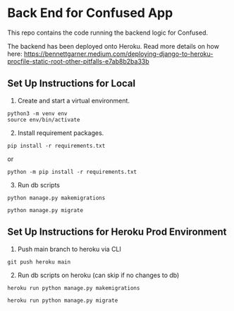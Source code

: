 # Back End for Confused App
This repo contains the code running the backend logic for Confused.

The backend has been deployed onto Heroku. Read more details on how here:
https://bennettgarner.medium.com/deploying-django-to-heroku-procfile-static-root-other-pitfalls-e7ab8b2ba33b

## Set Up Instructions for Local
1. Create and start a virtual environment.
```
python3 -m venv env
source env/bin/activate
```

2. Install requirement packages.
```
pip install -r requirements.txt
```
or 
```
python -m pip install -r requirements.txt
```

3. Run db scripts
```
python manage.py makemigrations
```
```
python manage.py migrate
```
## Set Up Instructions for Heroku Prod Environment
1. Push main branch to heroku via CLI
```
git push heroku main
```
2. Run db scripts on heroku (can skip if no changes to db)
```
heroku run python manage.py makemigrations
```
```
heroku run python manage.py migrate
```
